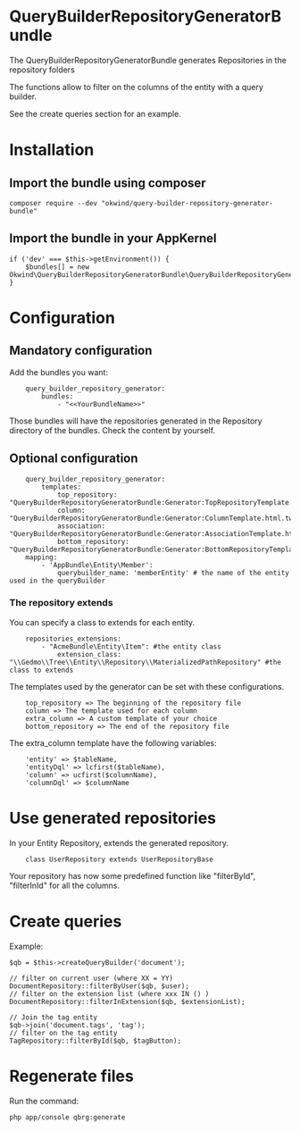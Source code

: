 # QueryBuilderRepositoryGeneratorBundle
The QueryBuilderRepositoryGeneratorBundle generates Repositories in the repository folders

The functions allow to filter on the columns of the entity with a query builder.

See the create queries section for an example.

# Installation

## Import the bundle using composer
    composer require --dev "okwind/query-builder-repository-generator-bundle"

## Import the bundle in your AppKernel
    if ('dev' === $this->getEnvironment()) {
        $bundles[] = new Okwind\QueryBuilderRepositoryGeneratorBundle\QueryBuilderRepositoryGeneratorBundle();
    }

# Configuration

## Mandatory configuration
Add the bundles you want:

		query_builder_repository_generator:
    		bundles:
        		- "<<YourBundleName>>"
Those bundles will have the repositories generated in the Repository directory of the bundles. Check the content by yourself.

## Optional configuration

		query_builder_repository_generator:
			templates:
				top_repository: "QueryBuilderRepositoryGeneratorBundle:Generator:TopRepositoryTemplate.html.twig"
				column: "QueryBuilderRepositoryGeneratorBundle:Generator:ColumnTemplate.html.twig"
				association: "QueryBuilderRepositoryGeneratorBundle:Generator:AssociationTemplate.html.twig"
				bottom_repository: "QueryBuilderRepositoryGeneratorBundle:Generator:BottomRepositoryTemplate.html.twig"
		mapping:
			- 'AppBundle\Entity\Member':
				querybuilder_name: 'memberEntity' # the name of the entity used in the queryBuilder

### The repository extends

You can specify a class to extends for each entity.


		repositories_extensions:
			- "AcmeBundle\Entity\Item": #the entity class
				extension_class: "\\Gedmo\\Tree\\Entity\\Repository\\MaterializedPathRepository" #the class to extends

The templates used by the generator can be set with these configurations.

		top_repository => The beginning of the repository file
		column => The template used for each column
		extra_column => A custom template of your choice
		bottom_repository => The end of the repository file

The extra_column template have the following variables:

		'entity' => $tableName,
		'entityDql' => lcfirst($tableName),
		'column' => ucfirst($columnName),
		'columnDql' => $columnName

# Use generated repositories

In your Entity Repository, extends the generated repository.

		class UserRepository extends UserRepositoryBase

Your repository has now some predefined function like "filterById", "filterInId" for all the columns.

# Create queries

Example:

	$qb = $this->createQueryBuilder('document');

	// filter on current user (where XX = YY)
    DocumentRepository::filterByUser($qb, $user);
    // filter on the extension list (where xxx IN () )
    DocumentRepository::filterInExtension($qb, $extensionList);

    // Join the tag entity
    $qb->join('document.tags', 'tag');
    // filter on the tag entity
    TagRepository::filterById($qb, $tagButton);

# Regenerate files

Run the command:

    php app/console qbrg:generate
